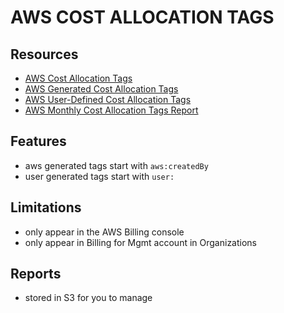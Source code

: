 # AWS COST ALLOCATION TAGS

## Resources

- [AWS Cost Allocation Tags](https://docs.aws.amazon.com/awsaccountbilling/latest/aboutv2/cost-alloc-tags.html)
- [AWS Generated Cost Allocation Tags](https://docs.aws.amazon.com/awsaccountbilling/latest/aboutv2/aws-tags.html)
- [AWS User-Defined Cost Allocation Tags](https://docs.aws.amazon.com/awsaccountbilling/latest/aboutv2/custom-tags.html)
- [AWS Monthly Cost Allocation Tags Report](https://docs.aws.amazon.com/awsaccountbilling/latest/aboutv2/configurecostallocreport.html)

## Features

- aws generated tags start with `aws:createdBy`
- user generated tags start with `user:`

## Limitations

- only appear in the AWS Billing console
- only appear in Billing for Mgmt account in Organizations

## Reports

- stored in S3 for you to manage
